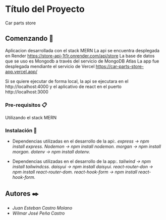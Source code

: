 # Título del Proyecto

Car parts store

## Comenzando 🚀
Aplicacion desarrollada con el stack MERN 
La api se encuentra desplegada en Render https://store-api-1t1r.onrender.com/api/store
La base de datos que se uso es Mongodb a través del servicio de MongoDB Atlas
La app fue desplegada mendiante el servicio de Vercel https://car-parts-store-app.vercel.app/

Si se quiere ejecutar de forma local, la api se ejecutara en el http://localhost:4000 y el aplicativo de react en el puerto http://localhost:3000

### Pre-requisitos 📋

Utilizando el stack MERN

### Instalación 🔧
* Dependencias utilizadas en el desarrollo de la api:.
  *express -> npm install express.*
  *Nodemon -> npm install nodemon.*
  *morgan -> npm install morgan.*
  *dotenv -> npm install dotenv.*

* Dependencias utilizadas en el desarrollo de la app:.
  *tailwind -> npm install tailwindcss.*
  *daisyui -> npm install daisyui.*
  *react-router-don -> npm install react-router-dom.*
  *react-hook-form -> npm install react-hook-form.*

## Autores ✒️

* *Juan Esteban Castro Molano*    
* *Wilmar José Peña Castro*    



